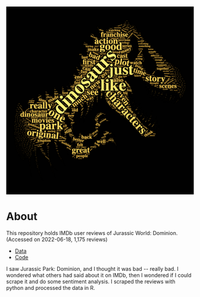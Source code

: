 
![Word cloud of IMDb user reviews for Jurassic Word: Dominion](img/export_wc.png)

# About

This repository holds IMDb user reviews of Jurassic World: Dominion. (Accessed on 2022-06-18, 1,175 reviews)

* [Data](/data)
* [Code](/src)

I saw Jurassic Park: Dominion, and I thought it was bad -- really bad. I wondered what others had said about it on IMDb, then I wondered if I could scrape it and do some sentiment analysis. I scraped the reviews with python and processed the data in R.
